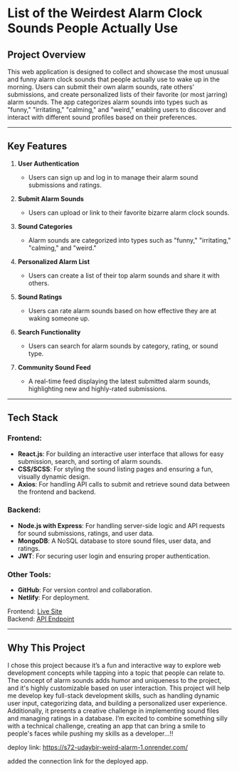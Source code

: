 # List of the Weirdest Alarm Clock Sounds People Actually Use

## Project Overview

This web application is designed to collect and showcase the most unusual and funny alarm clock sounds that people actually use to wake up in the morning. Users can submit their own alarm sounds, rate others' submissions, and create personalized lists of their favorite (or most jarring) alarm sounds. The app categorizes alarm sounds into types such as "funny," "irritating," "calming," and "weird," enabling users to discover and interact with different sound profiles based on their preferences.

---

## Key Features

1. **User Authentication**
   - Users can sign up and log in to manage their alarm sound submissions and ratings.

2. **Submit Alarm Sounds**
   - Users can upload or link to their favorite bizarre alarm clock sounds.

3. **Sound Categories**
   - Alarm sounds are categorized into types such as "funny," "irritating," "calming," and "weird."

4. **Personalized Alarm List**
   - Users can create a list of their top alarm sounds and share it with others.

5. **Sound Ratings**
   - Users can rate alarm sounds based on how effective they are at waking someone up.

6. **Search Functionality**
   - Users can search for alarm sounds by category, rating, or sound type.

7. **Community Sound Feed**
   - A real-time feed displaying the latest submitted alarm sounds, highlighting new and highly-rated submissions.

---

## Tech Stack

### Frontend:
- **React.js**: For building an interactive user interface that allows for easy submission, search, and sorting of alarm sounds.
- **CSS/SCSS**: For styling the sound listing pages and ensuring a fun, visually dynamic design.
- **Axios**: For handling API calls to submit and retrieve sound data between the frontend and backend.

### Backend:
- **Node.js with Express**: For handling server-side logic and API requests for sound submissions, ratings, and user data.
- **MongoDB**: A NoSQL database to store sound files, user data, and ratings.
- **JWT**: For securing user login and ensuring proper authentication.

### Other Tools:
- **GitHub**: For version control and collaboration.
- **Netlify**: For deployment.


Frontend: [Live Site](https://weird-alarm.pages.dev)  
Backend: [API Endpoint](https://weird-alarm.workers.dev)

---

## Why This Project

I chose this project because it’s a fun and interactive way to explore web development concepts while tapping into a topic that people can relate to. The concept of alarm sounds adds humor and uniqueness to the project, and it's highly customizable based on user interaction. This project will help me develop key full-stack development skills, such as handling dynamic user input, categorizing data, and building a personalized user experience. Additionally, it presents a creative challenge in implementing sound files and managing ratings in a database. I’m excited to combine something silly with a technical challenge, creating an app that can bring a smile to people's faces while pushing my skills as a developer...!!

deploy link: https://s72-udaybir-weird-alarm-1.onrender.com/

added the connection link for the deployed app.
